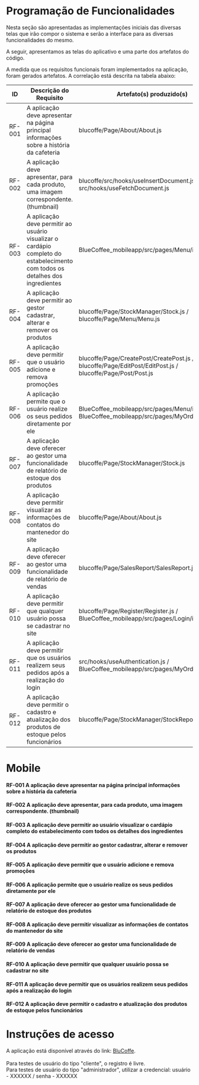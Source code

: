 # Programação de Funcionalidades

Nesta seção são apresentadas as implementações iniciais das diversas telas que irão compor o sistema e serão a interface para as diversas funcionalidades do mesmo.

A seguir, apresentamos as telas do aplicativo e uma parte dos artefatos do código.

A medida que os requisitos funcionais foram implementados na aplicação, foram gerados artefatos. A correlação está descrita na tabela abaixo:

|ID    | Descrição do Requisito  | Artefato(s) produzido(s) |
|------|---------------------------------------------------------------------------------------------------------------------------------|----------|
|RF-001|A aplicação deve apresentar na página principal informações sobre a história da cafeteria       | blucoffe/Page/About/About.js | 
|RF-002|A aplicação deve apresentar, para cada produto, uma imagem correspondente. (thumbnail)           |    blucoffe/src/hooks/useInsertDocument.js / src/hooks/useFetchDocument.js  |
|RF-003|A aplicação deve permitir ao usuário visualizar o cardápio completo do estabelecimento com todos os detalhes dos ingredientes | BlueCoffee_mobileapp/src/pages/Menu/index.js  | 
|RF-004|A aplicação deve permitir ao gestor cadastrar, alterar e remover os produtos| blucoffe/Page/StockManager/Stock.js / blucoffe/Page/Menu/Menu.js  | 
|RF-005|A aplicação deve permitir que o usuário adicione e remova promoções                        | blucoffe/Page/CreatePost/CreatePost.js / blucoffe/Page/EditPost/EditPost.js  / blucoffe/Page/Post/Post.js  | 
|RF-006|A aplicação permite que o usuário realize os seus pedidos diretamente por ele                  | BlueCoffee_mobileapp/src/pages/Menu/index.js / BlueCoffee_mobileapp/src/pages/MyOrders/index.js | 
|RF-007|A aplicação deve oferecer ao gestor uma funcionalidade de relatório de estoque dos produtos   | blucoffe/Page/StockManager/Stock.js   | 
|RF-008|A aplicação deve permitir visualizar as informações de contatos do mantenedor do site          | blucoffe/Page/About/About.js    | 
|RF-009|A aplicação deve oferecer ao gestor uma funcionalidade de relatório de vendas         | blucoffe/Page/SalesReport/SalesReport.js   | 
|RF-010|A aplicação deve permitir que qualquer usuário possa se cadastrar no site                          | blucoffe/Page/Register/Register.js / BlueCoffee_mobileapp/src/pages/Login/index.js| 
|RF-011|A aplicação deve permitir que os usuários realizem seus pedidos após a realização do login            | src/hooks/useAuthentication.js / BlueCoffee_mobileapp/src/pages/MyOrders/index.js  | 
|RF-012|A aplicação deve permitir o cadastro e atualização dos produtos de estoque pelos funcionários|blucoffe/Page/StockManager/StockReport.js| 


# Mobile


#### RF-001	A aplicação deve apresentar na página principal informações sobre a história da cafeteria




#### RF-002	A aplicação deve apresentar, para cada produto, uma imagem correspondente. (thumbnail)




#### RF-003	A aplicação deve permitir ao usuário visualizar o cardápio completo do estabelecimento com todos os detalhes dos ingredientes



#### RF-004	A aplicação deve permitir ao gestor cadastrar, alterar e remover os produtos



#### RF-005	A aplicação deve permitir que o usuário adicione e remova promoções



#### RF-006	A aplicação permite que o usuário realize os seus pedidos diretamente por ele



#### RF-007	A aplicação deve oferecer ao gestor uma funcionalidade de relatório de estoque dos produtos



#### RF-008	A aplicação deve permitir visualizar as informações de contatos do mantenedor do site

#### RF-009	A aplicação deve oferecer ao gestor uma funcionalidade de relatório de vendas

#### RF-010 A aplicação deve permitir que qualquer usuário possa se cadastrar no site

#### RF-011 A aplicação deve permitir que os usuários realizem seus pedidos após a realização do login

#### RF-012 A aplicação deve permitir o cadastro e atualização dos produtos de estoque pelos funcionários

# Instruções de acesso

A aplicação está disponível através do link:
[BluCoffe](XXXXXXXXXX).
<br><br>
Para testes de usuário do tipo "cliente", o registro é livre.<br>
Para testes de usuário do tipo "administrador", utilizar a credencial: usuário - XXXXXX / senha - XXXXXX





